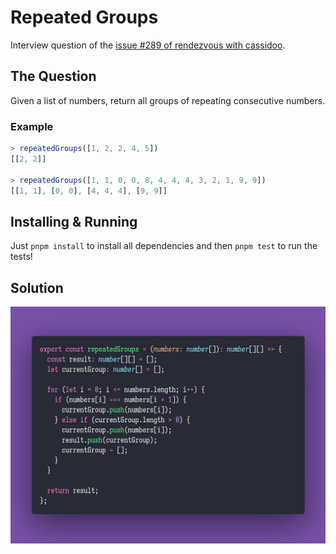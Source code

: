 # Repeated Groups

Interview question of the [issue #289 of rendezvous with cassidoo](https://buttondown.email/cassidoo/archive/like-what-you-do-and-then-you-will-do-your-best/).

## The Question

Given a list of numbers, return all groups of repeating consecutive numbers.

### Example

```js
> repeatedGroups([1, 2, 2, 4, 5])
[[2, 2]]

> repeatedGroups([1, 1, 0, 0, 8, 4, 4, 4, 3, 2, 1, 9, 9])
[[1, 1], [0, 0], [4, 4, 4], [9, 9]]
```

## Installing & Running

Just `pnpm install` to install all dependencies and then `pnpm test` to run the tests!

## Solution

![Code Polaroid](./code-screenshot.png)

